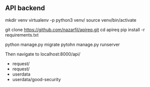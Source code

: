 
## API backend
  mkdir venv
  virtualenv -p python3 venv/
  source venv/bin/activate

  git clone https://github.com/nazarfil/apireq.git
  cd apireq
  pip install -r requirements.txt

  python manage.py migrate
  pytohn manage.py runserver

Then navigate to localhost:8000/api/

* request/
* request/<category>
* userdata
* userdata/good-security
